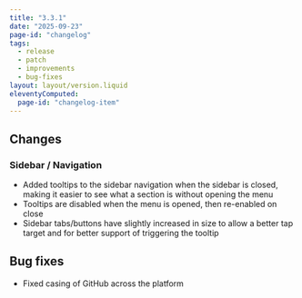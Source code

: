 ```yaml
---
title: "3.3.1"
date: "2025-09-23"
page-id: "changelog"
tags: 
  - release
  - patch
  - improvements
  - bug-fixes
layout: layout/version.liquid
eleventyComputed:
  page-id: "changelog-item"
---
```

## Changes
### Sidebar / Navigation
- Added tooltips to the sidebar navigation when the sidebar is closed, making it easier to see what a section is without opening the menu
- Tooltips are disabled when the menu is opened, then re-enabled on close
- Sidebar tabs/buttons have slightly increased in size to allow a better tap target and for better support of triggering the tooltip

## Bug fixes
- Fixed casing of GitHub across the platform